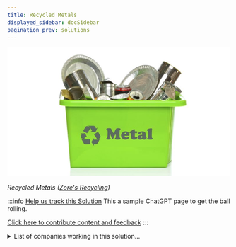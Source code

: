 ```yaml
---
title: Recycled Metals
displayed_sidebar: docSidebar
pagination_prev: solutions
---
```

![](/../static/img/recycled-metals.jpg)

*Recycled Metals ([Zore's Recycling](https://www.zoresrecycling.com/blog/3-categories-of-metal-that-can-be-recycled/))*

:::info [Help us track this Solution](contribute)
This a sample ChatGPT page to get the ball rolling.

[Click here to contribute content and feedback](contribute)
:::

<details>
        <summary>List of companies working in this solution...</summary>
         <em>Note: this is an experimental feature. Accuracy not guaranteed</em>
        <div>
            <ul>
             
                <li><a href="https://impossiblediamond.com/">Impossible Diamond</a></li>
            
            </ul>
        </div>
        </details>


:::company job openings
  #### [View open jobs in this Solution](https://climatebase.org/jobs?l=&q=&drawdown_solutions=Recycled+Metals)
:::

## Overview


- **Alcoa** recycles aluminum, reducing emissions by up to 95%.
- **Recycled Metals Corporation** recycles steel and aluminum, cutting emissions by 70%.
- Many companies and organizations contribute to developing this solution.

## Progress Made

- Breakthrough technologies include:
  - Efficient recycling processes with minimal material loss.
  - New alloys and composites using recycled metals.
  - Manufacturing processes with recycled metals instead of virgin materials.
- These technologies reduce emissions and make metal production sustainable.
- Key players: **Greencopper**, **Recycling Technologies**, **TerraCycle**, **Ecometals Technologies**.

## Lessons Learned

- **Recycled metals** successfully reverse climate change by reducing emissions and using less virgin material.
- Challenges: toxic chemical release and metal leaching into the environment.
- Leading entities: **Climate Action Network**, **IRENA**, **UN Environment Programme**.

## Challenges Ahead

- Lack of **infrastructure** and energy-intensive processes hinder large-scale adoption.
- **TerraCycle**, which pioneers recycling metals on a small scale, needs expansion.
- Infrastructure must precede scaling to unleash technology's potential.

## Best Path Forward

- **Increase public awareness** about metal recycling benefits.
- **Encourage businesses** to adopt metal recycling.
- **Improve recycling infrastructure**.
- **Research efficient recycling methods**.
- Leading entities: **American Iron and Steel Institute**, **Aluminum Association**, **Institute of Scrap Recycling Industries**.